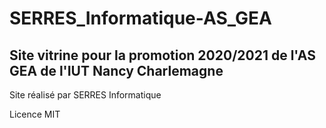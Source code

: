 # SERRES_Informatique-AS_GEA

## Site vitrine pour la promotion 2020/2021 de l'AS GEA de l'IUT Nancy Charlemagne

Site réalisé par SERRES Informatique

Licence MIT
